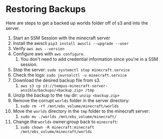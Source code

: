# Restoring Backups
Here are steps to get a backed up worlds folder off of s3 and into the server.

1. Start an SSM Session with the minecraft server
1. Install the awscli `pip3 install awscli --upgrade --user`
1. Verify `aws aws --version`
1. Configure aws with `aws configure`.
    1. You don't need to add credential information since you're in a SSM session.
1. Stop the server: `sudo systemctl stop minecraft.service`
1. Check the logs: `sudo journalctl -u minecraft.service`
1. Download the desired backup file from s3.
    1. `aws s3 cp s3://tempus-minecraft-server-ansible/backups/<backup.zip> /tmp`
1. Unzip the backup to the `tmp` dir: `unzip <backup.zip>`
1. Remove the corrupt `worlds` folder in the server directory:
    1. `sudo rm -rf /mnt/ebs_volume/minecraft/worlds`
1. Move the `worlds` directory in the `tmp` folder to the minecraft server:
    1. `sudo mv ./worlds /mnt/ebs_volume/minecraft/`
1. Change the `worlds` owner:group back to `minecraft`:
    1. `sudo chown -R minecraft:minecraft /mnt/ebs_volume/minecraft/worlds`